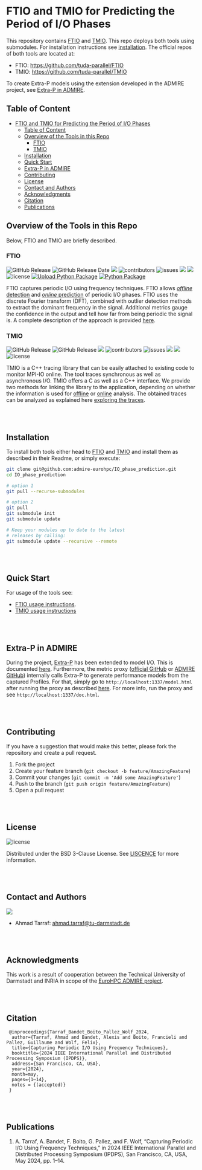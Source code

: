 # FTIO and TMIO for Predicting the Period of I/O Phases
This repository contains [FTIO](https://github.com/tuda-parallel/FTIO) and [TMIO](https://github.com/tuda-parallel/TMIO). This repo deploys both tools using submodules. For installation instructions see [installation](#installation). The official repos of both tools are located at: 
- FTIO: https://github.com/tuda-parallel/FTIO
- TMIO: https://github.com/tuda-parallel/TMIO

To create Extra-P models using the extension developed in the ADMIRE project, see [Extra-P in ADMIRE](#extra-p-in-admire).

## Table of Content
- [FTIO and TMIO for Predicting the Period of I/O Phases](#ftio-and-tmio-for-predicting-the-period-of-io-phases)
	- [Table of Content](#table-of-content)
	- [Overview of the Tools in this Repo](#overview-of-the-tools-in-this-repo)
		- [FTIO](#ftio)
		- [TMIO](#tmio)
	- [Installation](#installation)
	- [Quick Start](#quick-start)
	- [Extra-P in ADMIRE](#extra-p-in-admire)
	- [Contributing](#contributing)
	- [License](#license)
	- [Contact and Authors](#contact-and-authors)
	- [Acknowledgments](#acknowledgments)
	- [Citation](#citation)
	- [Publications](#publications)

## Overview of the Tools in this Repo
Below, FTIO and TMIO are briefly described.

### FTIO
![GitHub Release](https://img.shields.io/github/v/release/tuda-parallel/FTIO)
![GitHub Release Date](https://img.shields.io/github/release-date/tuda-parallel/FTIO)
![](https://img.shields.io/github/last-commit/tuda-parallel/FTIO)
![contributors](https://img.shields.io/github/contributors/tuda-parallel/FTIO)
![issues](https://img.shields.io/github/issues/tuda-parallel/FTIO)
![](https://img.shields.io/github/languages/code-size/tuda-parallel/FTIO)
![](https://img.shields.io/github/languages/top/tuda-parallel/FTIO)
![license](https://img.shields.io/badge/License-BSD_3--Clause-blue.svg)
[![Upload Python Package](https://img.shields.io/github/actions/workflow/status/tuda-parallel/FTIO/python-publish.yml)](https://github.com/tuda-parallel/FTIO/actions/workflows/python-publish.yml)
[![Python Package](https://img.shields.io/pypi/status/ftio-hpc)](https://pypi.org/project/ftio-hpc/)


FTIO captures periodic I/O using frequency techniques.
FTIO allows [*offline* detection](https://github.com/tuda-parallel/FTIO/tree/main/docs/approach.md#offline-detection) and [*online* prediction](https://github.com/tuda-parallel/FTIO/tree/main/docs/approach.md#online-prediction) of periodic I/O phases.
FTIO uses the discrete Fourier transform (DFT), combined with outlier detection methods to extract the dominant frequency in the signal.
Additional metrics gauge the confidence in the output and tell how far from being periodic the signal is.
A complete description of the approach is provided [here](https://github.com/tuda-parallel/FTIO/tree/main/docs/approach.md).

### TMIO
![GitHub Release](https://img.shields.io/github/v/release/tuda-parallel/TMIO)
![GitHub Release](https://img.shields.io/github/release-date/tuda-parallel/TMIO)
![](https://img.shields.io/github/last-commit/tuda-parallel/TMIO)
![contributors](https://img.shields.io/github/contributors/tuda-parallel/TMIO)
![issues](https://img.shields.io/github/issues/tuda-parallel/TMIO)
![](https://img.shields.io/github/languages/code-size/tuda-parallel/TMIO)
![](https://img.shields.io/github/languages/top/tuda-parallel/TMIO)
![license](https://img.shields.io/badge/License-BSD_3--Clause-blue.svg)

TMIO is a C++ tracing library that can be easily
attached to existing code to monitor MPI-IO online. The tool traces synchronous as well as asynchronous I/O.
TMIO offers a C as well as a C++ interface.
We provide two methods for linking the library to the application, depending on whether the information is used for [offline](https://github.com/tuda-parallel/TMIO/?tab=readme-ov-file#offline-analysis) or [online](https://github.com/tuda-parallel/TMIO/?tab=readme-ov-file#online-analysis) analysis.
The obtained traces can be analyzed as explained here [exploring the traces](https://github.com/tuda-parallel/TMIO/?tab=readme-ov-file#exploring-the-traces).


<br><br>

## Installation 
To install both tools either head to  [FTIO](https://github.com/tuda-parallel/FTIO) and [TMIO](https://github.com/tuda-parallel/TMIO) and install them as described in their Readme, or simply execute:

``` sh
git clone git@github.com:admire-eurohpc/IO_phase_prediction.git
cd IO_phase_prediction

# option 1
git pull --recurse-submodules

# option 2
git pull
git submodule init
git submodule update

# Keep your modules up to date to the latest
# releases by calling: 
git submodule update --recursive --remote

```

<br><br>

## Quick Start
For usage of the tools see:
- [FTIO usage instructions](https://github.com/tuda-parallel/FTIO?tab=readme-ov-file#usage).
- [TMIO usage instructions](https://github.com/tuda-parallel/TMIO/?tab=readme-ov-file#usage)

<br><br>


## Extra-P in ADMIRE
During the project, [Extra-P](https://github.com/extra-p/extrap) has been extended to model I/O. This is documented [here](https://github.com/extra-p/extrap/blob/master/docs/modeling-io-performance.md). Furthermore, the metric proxy ([official GitHub](https://github.com/besnardjb/proxy_v2) or [ADMIRE GitHub](https://github.com/admire-eurohpc/metric_proxy)) internally calls Extra-P to generate performance models from the captured Profiles. For that, simply go to `http://localhost:1337/model.html` after running the proxy as described [here](https://github.com/besnardjb/proxy_v2). For more info, run the proxy and see `http://localhost:1337/doc.html`.

<br><br>

## Contributing

If you have a suggestion that would make this better, please fork the repository and create a pull request.

1. Fork the project
2. Create your feature branch (`git checkout -b feature/AmazingFeature`)
3. Commit your changes (`git commit -m 'Add some AmazingFeature'`)
4. Push to the branch (`git push origin feature/AmazingFeature`)
5. Open a pull request

<br><br>

## License

![license]( https://img.shields.io/badge/License-BSD_3--Clause-blue.svg)

Distributed under the BSD 3-Clause License. See [LISCENCE](./LICENSE) for more information.

<br><br>

## Contact and Authors

[![][parallel.bedge]][parallel_website]

- Ahmad Tarraf: <ahmad.tarraf@tu-darmstadt.de>

<br><br>

## Acknowledgments

This work is a result of cooperation between the Technical University of Darmstadt and INRIA in scope of the [EuroHPC ADMIRE project](https://admire-eurohpc.eu/).


<br><br>

## Citation

```
 @inproceedings{Tarraf_Bandet_Boito_Pallez_Wolf_2024, 
  author={Tarraf, Ahmad and Bandet, Alexis and Boito, Francieli and Pallez, Guillaume and Wolf, Felix},
  title={Capturing Periodic I/O Using Frequency Techniques}, 
  booktitle={2024 IEEE International Parallel and Distributed Processing Symposium (IPDPS)}, 
  address={San Francisco, CA, USA}, 
  year={2024},
  month=may, 
  pages={1–14}, 
  notes = {(accepted)}
 }
```

<br><br>

## Publications

1. A. Tarraf, A. Bandet, F. Boito, G. Pallez, and F. Wolf, “Capturing Periodic I/O Using Frequency Techniques,” in 2024 IEEE International Parallel and Distributed Processing Symposium (IPDPS), San Francisco, CA, USA, May 2024, pp. 1–14.



[parallel_website]: https://www.parallel.informatik.tu-darmstadt.de/laboratory/team/tarraf/tarraf.html
[parallel.bedge]: https://img.shields.io/badge/Parallel_Programming:-Ahmad_Tarraf-blue
